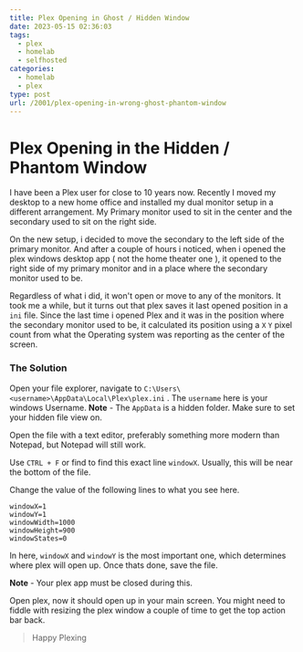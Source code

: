 ```yaml
---
title: Plex Opening in Ghost / Hidden Window
date: 2023-05-15 02:36:03
tags:
  - plex
  - homelab
  - selfhosted
categories: 
  - homelab
  - plex
type: post
url: /2001/plex-opening-in-wrong-ghost-phantom-window
---
```


# Plex Opening in the Hidden / Phantom Window

I have been a Plex user for close to 10 years now. Recently I moved my desktop to a new home office and installed my dual monitor setup in a different arrangement. My Primary monitor used to sit in the center and the secondary used to sit on the right side. 

On the new setup, i decided to move the secondary to the left side of the primary monitor. And after a couple of hours i noticed, when i opened the plex windows desktop app ( not the home theater one ), it opened to the right side of my primary monitor and in a place where the secondary monitor used to be. 

Regardless of what i did, it won't open or move to any of the monitors. It took me a while, but it turns out that plex saves it last opened position in a `ini` file. Since the last time i opened Plex and it was in the position where the secondary monitor used to be, it calculated its position using a `X` `Y` pixel count from what the Operating system was reporting as the center of the screen. 

### The Solution

Open your file explorer, navigate to `C:\Users\<username>\AppData\Local\Plex\plex.ini` . The `username` here is your windows Username. 
**Note** - The `AppData` is a hidden folder. Make sure to set your hidden file view on. 

Open the file with a text editor, preferably something more modern than Notepad, but Notepad will still work. 

Use `CTRL + F` or find to find this exact line `windowX`. Usually, this will be near the bottom of the file. 

Change the value of the following lines to what you see here. 

```
windowX=1 
windowY=1  
windowWidth=1000  
windowHeight=900  
windowStates=0
```
In here, `windowX` and `windowY` is the most important one, which determines where plex will open up. Once thats done, save the file. 

**Note** - Your plex app must be closed during this. 

Open plex, now it should open up in your main screen. You might need to fiddle with resizing the plex window a couple of time to get the top action bar back. 

> Happy Plexing